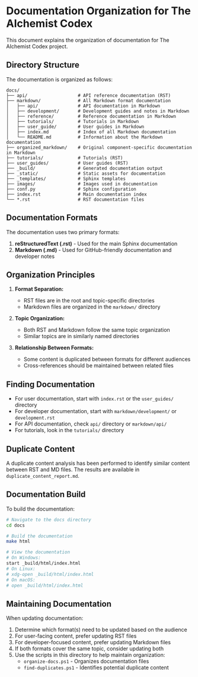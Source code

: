# Documentation Organization for The AIchemist Codex

This document explains the organization of documentation for The AIchemist Codex
project.

## Directory Structure

The documentation is organized as follows:

```
docs/
├── api/                   # API reference documentation (RST)
├── markdown/              # All Markdown format documentation
│   ├── api/               # API documentation in Markdown
│   ├── development/       # Development guides and notes in Markdown
│   ├── reference/         # Reference documentation in Markdown
│   ├── tutorials/         # Tutorials in Markdown
│   ├── user_guide/        # User guides in Markdown
│   ├── index.md           # Index of all Markdown documentation
│   └── README.md          # Information about the Markdown documentation
├── organized_markdown/    # Original component-specific documentation in Markdown
├── tutorials/             # Tutorials (RST)
├── user_guides/           # User guides (RST)
├── _build/                # Generated documentation output
├── _static/               # Static assets for documentation
├── _templates/            # Sphinx templates
├── images/                # Images used in documentation
├── conf.py                # Sphinx configuration
├── index.rst              # Main documentation index
└── *.rst                  # RST documentation files
```

## Documentation Formats

The documentation uses two primary formats:

1. **reStructuredText (.rst)** - Used for the main Sphinx documentation
2. **Markdown (.md)** - Used for GitHub-friendly documentation and developer
   notes

## Organization Principles

1. **Format Separation:**

   - RST files are in the root and topic-specific directories
   - Markdown files are organized in the `markdown/` directory

2. **Topic Organization:**

   - Both RST and Markdown follow the same topic organization
   - Similar topics are in similarly named directories

3. **Relationship Between Formats:**
   - Some content is duplicated between formats for different audiences
   - Cross-references should be maintained between related files

## Finding Documentation

- For user documentation, start with `index.rst` or the `user_guides/` directory
- For developer documentation, start with `markdown/development/` or
  `development.rst`
- For API documentation, check `api/` directory or `markdown/api/`
- For tutorials, look in the `tutorials/` directory

## Duplicate Content

A duplicate content analysis has been performed to identify similar content
between RST and MD files. The results are available in
`duplicate_content_report.md`.

## Documentation Build

To build the documentation:

```bash
# Navigate to the docs directory
cd docs

# Build the documentation
make html

# View the documentation
# On Windows:
start _build/html/index.html
# On Linux:
# xdg-open _build/html/index.html
# On macOS:
# open _build/html/index.html
```

## Maintaining Documentation

When updating documentation:

1. Determine which format(s) need to be updated based on the audience
2. For user-facing content, prefer updating RST files
3. For developer-focused content, prefer updating Markdown files
4. If both formats cover the same topic, consider updating both
5. Use the scripts in this directory to help maintain organization:
   - `organize-docs.ps1` - Organizes documentation files
   - `find-duplicates.ps1` - Identifies potential duplicate content
